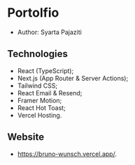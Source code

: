 # Portolfio
- Author: Syarta Pajaziti

## Technologies
- React (TypeScript);
- Next.js (App Router & Server Actions);
- Tailwind CSS;
- React Email & Resend; 
- Framer Motion;
- React Hot Toast;
- Vercel Hosting.

## Website
- https://bruno-wunsch.vercel.app/.